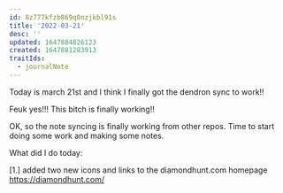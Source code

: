 ```yaml
---
id: 8z777kfzb869q0nzjkbl91s
title: '2022-03-21'
desc: ''
updated: 1647884826123
created: 1647881283913
traitIds:
  - journalNote
---
```

Today is march 21st and I think I finally got the dendron sync to work!!

Feuk yes!!!  This bitch is finally working!!

OK, so the note syncing is finally working from other repos.  Time to start doing some work and making some notes.

What did I do today:

[1.]  added two new icons and links to the diamondhunt.com homepage  https://diamondhunt.com/




